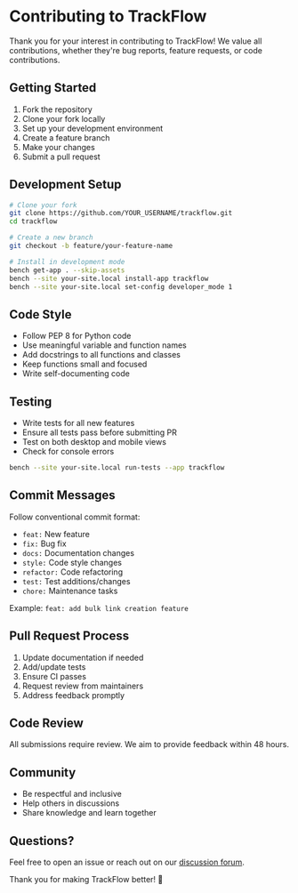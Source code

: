 # Contributing to TrackFlow

Thank you for your interest in contributing to TrackFlow! We value all contributions, whether they're bug reports, feature requests, or code contributions.

## Getting Started

1. Fork the repository
2. Clone your fork locally
3. Set up your development environment
4. Create a feature branch
5. Make your changes
6. Submit a pull request

## Development Setup

```bash
# Clone your fork
git clone https://github.com/YOUR_USERNAME/trackflow.git
cd trackflow

# Create a new branch
git checkout -b feature/your-feature-name

# Install in development mode
bench get-app . --skip-assets
bench --site your-site.local install-app trackflow
bench --site your-site.local set-config developer_mode 1
```

## Code Style

- Follow PEP 8 for Python code
- Use meaningful variable and function names
- Add docstrings to all functions and classes
- Keep functions small and focused
- Write self-documenting code

## Testing

- Write tests for all new features
- Ensure all tests pass before submitting PR
- Test on both desktop and mobile views
- Check for console errors

```bash
bench --site your-site.local run-tests --app trackflow
```

## Commit Messages

Follow conventional commit format:

- `feat:` New feature
- `fix:` Bug fix
- `docs:` Documentation changes
- `style:` Code style changes
- `refactor:` Code refactoring
- `test:` Test additions/changes
- `chore:` Maintenance tasks

Example: `feat: add bulk link creation feature`

## Pull Request Process

1. Update documentation if needed
2. Add/update tests
3. Ensure CI passes
4. Request review from maintainers
5. Address feedback promptly

## Code Review

All submissions require review. We aim to provide feedback within 48 hours.

## Community

- Be respectful and inclusive
- Help others in discussions
- Share knowledge and learn together

## Questions?

Feel free to open an issue or reach out on our [discussion forum](https://github.com/chinmaybhatk/trackflow/discussions).

Thank you for making TrackFlow better! 🚀